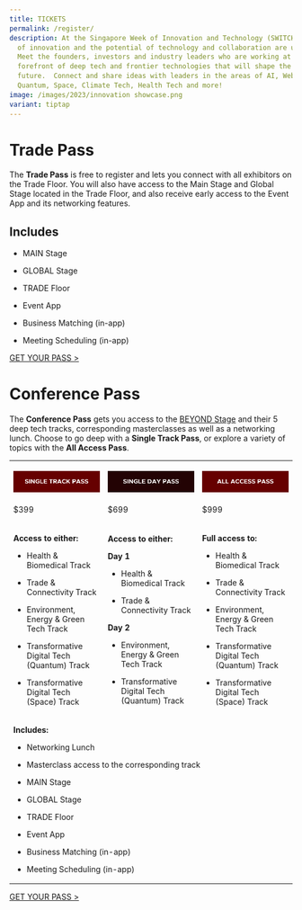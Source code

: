 ```yaml
---
title: TICKETS
permalink: /register/
description: At the Singapore Week of Innovation and Technology (SWITCH) sparks
  of innovation and the potential of technology and collaboration are unleashed.
  Meet the founders, investors and industry leaders who are working at the
  forefront of deep tech and frontier technologies that will shape the
  future.  Connect and share ideas with leaders in the areas of AI, Web3,
  Quantum, Space, Climate Tech, Health Tech and more!
image: /images/2023/innovation showcase.png
variant: tiptap
---
```

<h1>Trade Pass</h1>
<p>The <strong>Trade Pass</strong> is free to register and lets you connect
with all exhibitors on the Trade Floor. You will also have access to the
Main Stage and Global Stage located in the Trade Floor, and also receive
early access to the Event App and its networking features.</p>
<h2>Includes</h2>
<ul data-tight="true" class="tight">
<li>
<p>MAIN Stage</p>
</li>
<li>
<p>GLOBAL Stage</p>
</li>
<li>
<p>TRADE Floor</p>
</li>
<li>
<p>Event App</p>
</li>
<li>
<p>Business Matching (in-app)</p>
</li>
<li>
<p>Meeting Scheduling (in-app)</p>
</li>
</ul>
<p><a href="https://gevme.com/switch2024" rel="noopener noreferrer nofollow" target="_blank">GET YOUR PASS &gt;</a>
</p>
<h1>Conference Pass</h1>
<p>The <strong>Conference Pass</strong> gets you access to the <a href="/beyond-stage" rel="noopener noreferrer nofollow" target="_blank">BEYOND Stage</a> and
their 5 deep tech tracks, corresponding masterclasses as well as a networking
lunch. Choose to go deep with a <strong>Single Track Pass</strong>, or explore
a variety of topics with the <strong>All Access Pass</strong>.</p>
<table style="minWidth: 75px">
<colgroup>
<col>
<col>
<col>
</colgroup>
<tbody>
<tr>
<th rowspan="1" colspan="1">
<p></p>
<div class="isomer-image-wrapper">
<img style="width: 100%" height="auto" width="100%" alt="Single Track Pass" src="/images/2024/Graphics/Isomer_2024_Pass_Banners_1.png">
</div>
</th>
<th rowspan="1" colspan="1">
<p></p>
<div class="isomer-image-wrapper">
<img style="width: 100%" height="auto" width="100%" alt="Single Day Pass" src="/images/2024/Graphics/Isomer_2024_Pass_Banners_2.png">
</div>
</th>
<th rowspan="1" colspan="1">
<p></p>
<div class="isomer-image-wrapper">
<img style="width: 100%" height="auto" width="100%" alt="All Access Pass" src="/images/2024/Graphics/Isomer_2024_Pass_Banners_3.png">
</div>
</th>
</tr>
<tr>
<td rowspan="1" colspan="1">
<p>$399</p>
</td>
<td rowspan="1" colspan="1">
<p>$699</p>
</td>
<td rowspan="1" colspan="1">
<p>$999</p>
</td>
</tr>
<tr>
<td rowspan="1" colspan="1">
<p><strong>Access to either:</strong>
</p>
<p></p>
<ul data-tight="true" class="tight">
<li>
<p>Health &amp; Biomedical Track</p>
</li>
<li>
<p>Trade &amp; Connectivity Track</p>
</li>
<li>
<p>Environment, Energy &amp; Green Tech Track</p>
</li>
<li>
<p>Transformative Digital Tech (Quantum) Track</p>
</li>
<li>
<p>Transformative Digital Tech (Space) Track</p>
</li>
</ul>
<p></p>
</td>
<td rowspan="1" colspan="1">
<p><strong>Access to either:</strong>
</p>
<p></p>
<p><strong>Day 1</strong>
</p>
<ul data-tight="true" class="tight">
<li>
<p>Health &amp; Biomedical Track</p>
</li>
<li>
<p>Trade &amp; Connectivity Track</p>
</li>
</ul>
<p></p>
<p><strong>Day 2</strong>
</p>
<ul data-tight="true" class="tight">
<li>
<p>Environment, Energy &amp; Green Tech Track</p>
</li>
<li>
<p>Transformative Digital Tech (Quantum) Track</p>
</li>
</ul>
</td>
<td rowspan="1" colspan="1">
<p><strong>Full access to:</strong>
</p>
<p></p>
<ul data-tight="true" class="tight">
<li>
<p>Health &amp; Biomedical Track</p>
</li>
<li>
<p>Trade &amp; Connectivity Track</p>
</li>
<li>
<p>Environment, Energy &amp; Green Tech Track</p>
</li>
<li>
<p>Transformative Digital Tech (Quantum) Track</p>
</li>
<li>
<p>Transformative Digital Tech (Space) Track</p>
</li>
</ul>
</td>
</tr>
<tr>
<td rowspan="1" colspan="3">
<p><strong>Includes:</strong>
</p>
<ul data-tight="true" class="tight">
<li>
<p>Networking Lunch</p>
</li>
<li>
<p>Masterclass access to the corresponding track</p>
</li>
<li>
<p>MAIN Stage</p>
</li>
<li>
<p>GLOBAL Stage</p>
</li>
<li>
<p>TRADE Floor</p>
</li>
<li>
<p>Event App</p>
</li>
<li>
<p>Business Matching (in-app)</p>
</li>
<li>
<p>Meeting Scheduling (in-app)</p>
</li>
</ul>
</td>
</tr>
</tbody>
</table>
<p><a href="https://gevme.com/switch2024" rel="noopener noreferrer nofollow" target="_blank">GET YOUR PASS &gt;</a>
</p>